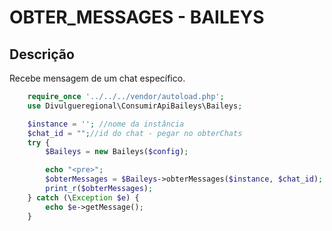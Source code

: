 #  OBTER_MESSAGES - BAILEYS

## Descrição
Recebe mensagem de um chat específico.

```php
    require_once '../../../vendor/autoload.php';
    use Divulgueregional\ConsumirApiBaileys\Baileys;

    $instance = ''; //nome da instância
    $chat_id = "";//id do chat - pegar no obterChats
    try {
        $Baileys = new Baileys($config);

        echo "<pre>";
        $obterMessages = $Baileys->obterMessages($instance, $chat_id);
        print_r($obterMessages);
    } catch (\Exception $e) {
        echo $e->getMessage();
    }
```